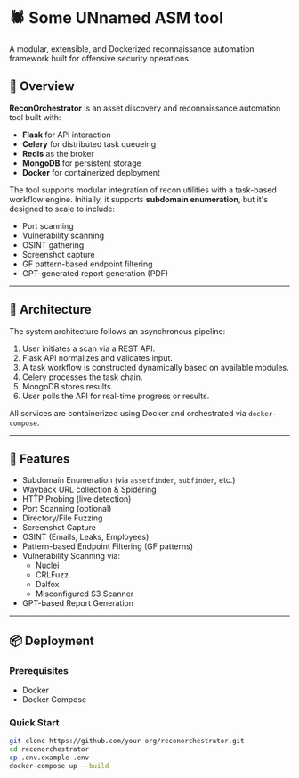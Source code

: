 # 🕷️ Some UNnamed ASM tool

A modular, extensible, and Dockerized reconnaissance automation framework built for offensive security operations.

## 🚀 Overview

**ReconOrchestrator** is an asset discovery and reconnaissance automation tool built with:

- **Flask** for API interaction  
- **Celery** for distributed task queueing  
- **Redis** as the broker  
- **MongoDB** for persistent storage  
- **Docker** for containerized deployment

The tool supports modular integration of recon utilities with a task-based workflow engine. Initially, it supports **subdomain enumeration**, but it's designed to scale to include:

- Port scanning  
- Vulnerability scanning  
- OSINT gathering  
- Screenshot capture  
- GF pattern-based endpoint filtering  
- GPT-generated report generation (PDF)

---

## 🧱 Architecture

The system architecture follows an asynchronous pipeline:

1. User initiates a scan via a REST API.  
2. Flask API normalizes and validates input.  
3. A task workflow is constructed dynamically based on available modules.  
4. Celery processes the task chain.  
5. MongoDB stores results.  
6. User polls the API for real-time progress or results.

All services are containerized using Docker and orchestrated via `docker-compose`.

---

## 🔧 Features

- Subdomain Enumeration (via `assetfinder`, `subfinder`, etc.)  
- Wayback URL collection & Spidering  
- HTTP Probing (live detection)  
- Port Scanning (optional)  
- Directory/File Fuzzing  
- Screenshot Capture  
- OSINT (Emails, Leaks, Employees)  
- Pattern-based Endpoint Filtering (GF patterns)  
- Vulnerability Scanning via:
  - Nuclei  
  - CRLFuzz  
  - Dalfox  
  - Misconfigured S3 Scanner  
- GPT-based Report Generation

---

## 📦 Deployment

### Prerequisites

- Docker  
- Docker Compose

### Quick Start

```bash
git clone https://github.com/your-org/reconorchestrator.git
cd reconorchestrator
cp .env.example .env
docker-compose up --build

